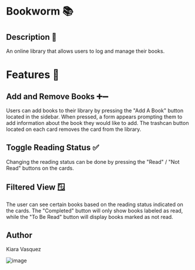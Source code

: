 # Bookworm 📚

## Description 📃
An online library that allows users to log and manage their books. 

# Features 🌟


## Add and Remove Books ➕➖
Users can add books to their library by pressing the "Add A Book" button located in the sidebar. When pressed, a form appears prompting them to add information about the book they would like to add.
The trashcan button located on each card removes the card from the library.


## Toggle Reading Status ✅
Changing the reading status can be done by pressing the "Read" / "Not Read" buttons on the cards.


## Filtered View 🪟
The user can see certain books based on the reading status indicated on the cards. The "Completed" button will only show books labeled as read, while the "To Be Read" button will display books marked as not read.

## Author
Kiara Vasquez 

![image](https://github.com/user-attachments/assets/db780ca3-d547-46a5-8f7f-50f46f8528eb)
